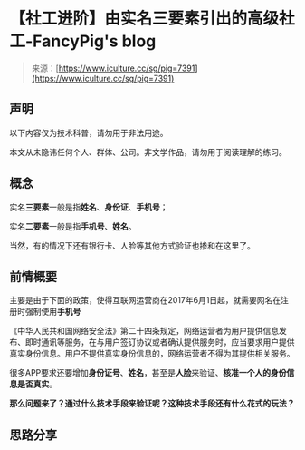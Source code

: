 <!--yml
category: 社会工程
date: 2022-11-10 10:28:57
-->

# 【社工进阶】由实名三要素引出的高级社工-FancyPig's blog

> 来源：[https://www.iculture.cc/sg/pig=7391](https://www.iculture.cc/sg/pig=7391)

## 声明

以下内容仅为技术科普，请勿用于非法用途。

本文从未隐讳任何个人、群体、公司。非文学作品，请勿用于阅读理解的练习。

## 概念

实名**三要素**一般是指**姓名**、**身份证**、**手机号**；

实名**二要素**一般是指**手机号**、**姓名**。

当然，有的情况下还有银行卡、人脸等其他方式验证也掺和在这里了。

## 前情概要

主要是由于下面的政策，使得互联网运营商在2017年6月1日起，就需要网名在注册时强制使用**手机号**

《中华人民共和国网络安全法》第二十四条规定，网络运营者为用户提供信息发布、即时通讯等服务，在与用户签订协议或者确认提供服务时，应当要求用户提供真实身份信息。用户不提供真实身份信息的，网络运营者不得为其提供相关服务。

很多APP要求还要增加**身份证号**、**姓名**，甚至是**人脸**来验证、**核准一个人的身份信息是否真实**。

**那么问题来了？通过什么技术手段来验证呢？这种技术手段还有什么花式的玩法？**

## 思路分享